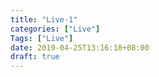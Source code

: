 ```yaml
---
title: "Live-1"
categories: ["Live"]
Tags: ["Live"]
date: 2019-04-25T13:16:18+08:00
draft: true
---
```


